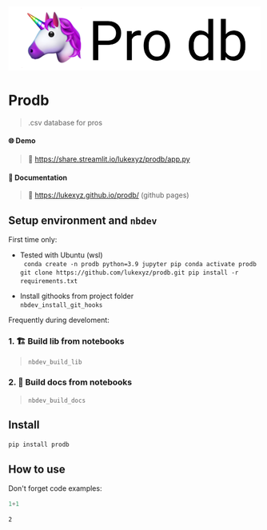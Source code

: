 
<p align="center">
  <img src="https://github.com/lukexyz/prodb/blob/master/img/prodb.png?raw=true">
</p>

# Prodb 
> .csv database for pros


#### 🌐 Demo
> 🔗 https://share.streamlit.io/lukexyz/prodb/app.py
#### 📝 Documentation
> 🔗 https://lukexyz.github.io/prodb/ (github pages)

## Setup environment and `nbdev`
First time only:

* Tested with Ubuntu (wsl)  
`
conda create -n prodb python=3.9 jupyter pip
conda activate prodb
git clone https://github.com/lukexyz/prodb.git
pip install -r requirements.txt`  
  
  
* Install githooks from project folder  
`nbdev_install_git_hooks`  

Frequently during develoment:  
### 1. 🏗️ **Build lib** from notebooks  
> `nbdev_build_lib` 


### 2. 📝 **Build docs** from notebooks  
> `nbdev_build_docs` 

## Install

`pip install prodb`

## How to use

Don't forget code examples:

```python
1+1
```




    2


